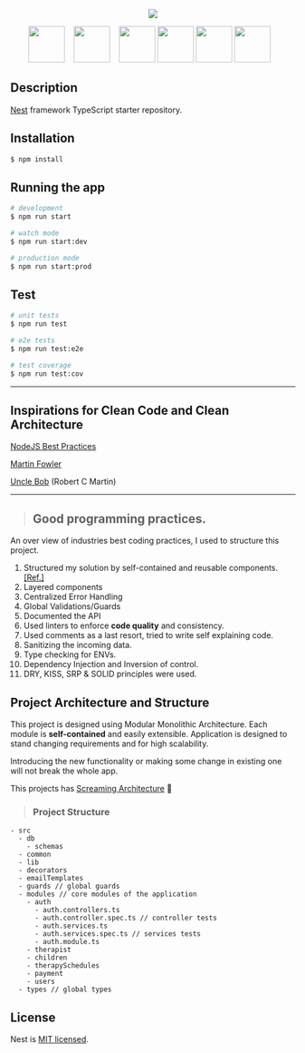 <p align="center">
<img src="https://user-images.githubusercontent.com/7778803/133946229-ee266524-10ba-4e1e-9a73-959a2231ed19.png" size="80" />
</p>

<p align="center">
<img src="https://user-images.githubusercontent.com/7778803/133667983-58a8451f-de59-46c7-b216-ef42004705b3.png" width="64" /> &nbsp;&nbsp;
<img src="https://user-images.githubusercontent.com/7778803/101231592-18abb080-36ce-11eb-8590-f6827edf76f2.png" width="64" /> &nbsp;&nbsp;
<img src="https://user-images.githubusercontent.com/7778803/101231623-498be580-36ce-11eb-81f1-cd0b6021f5db.png" width="64" />
<img src="https://user-images.githubusercontent.com/7778803/101232179-d5534100-36d1-11eb-9395-02014198eaf2.png" width="64" />
<img src="https://user-images.githubusercontent.com/7778803/101231887-f3b83d00-36cf-11eb-8e51-81862e0c9d31.png" width="64" />
<img src="https://user-images.githubusercontent.com/7778803/133668434-1f155632-49fb-4182-b740-3b8e8846d7ca.png" width="64" /> &nbsp;&nbsp;
</p>

## Description

[Nest](https://github.com/nestjs/nest) framework TypeScript starter repository.

## Installation

```bash
$ npm install
```

## Running the app

```bash
# development
$ npm run start

# watch mode
$ npm run start:dev

# production mode
$ npm run start:prod
```

## Test

```bash
# unit tests
$ npm run test

# e2e tests
$ npm run test:e2e

# test coverage
$ npm run test:cov
```

---------------------------------

## Inspirations for Clean Code and Clean Architecture 

[NodeJS Best Practices](https://github.com/goldbergyoni/nodebestpractices)

[Martin Fowler](https://martinfowler.com)

[Uncle Bob](https://8thlight.com/blog/uncle-bob/2011/09/30/Screaming-Architecture.html) (Robert C Martin)

---------------------------------

> ## Good programming practices. 
An over view of industries best coding practices, I used to structure this project. 
1. Structured my solution by self-contained and reusable components. [[Ref.]](https://github.com/goldbergyoni/nodebestpractices/blob/master/sections/projectstructre/breakintcomponents.md)
2. Layered components
3. Centralized Error Handling
4. Global Validations/Guards
5. Documented the API
6. Used linters to enforce **code quality** and consistency.
7. Used comments as a last resort, tried to write self explaining code.
8. Sanitizing the incoming data.
9. Type checking for ENVs.
10. Dependency Injection and Inversion of control.
11. DRY, KISS, SRP & SOLID principles were used.

## Project Architecture and Structure

This project is designed using Modular Monolithic Architecture. Each module is **self-contained** and easily extensible. Application is designed to stand changing requirements and for high scalability.

Introducing the new functionality or making some change in existing one will not break the whole app.

This projects has [Screaming Architecture](https://8thlight.com/blog/uncle-bob/2011/09/30/Screaming-Architecture.html) 📢

> ### Project Structure
```
- src
  - db
    - schemas
  - common
  - lib
  - decorators
  - emailTemplates
  - guards // global guards
  - modules // core modules of the application
    - auth
      - auth.controllers.ts
      - auth.controller.spec.ts // controller tests
      - auth.services.ts
      - auth.services.spec.ts // services tests
      - auth.module.ts
    - therapist
    - children
    - therapySchedules
    - payment
    - users
  - types // global types

```

## License

Nest is [MIT licensed](LICENSE).
